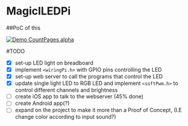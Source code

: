 # MagiclLEDPi
##PoC of this


[![Demo CountPages alpha](https://j.gifs.com/jQgJRg.gif)](https://www.youtube.com/watch?v=bDATHtunbgw)

#TODO

- [x] set-up LED light on breadboard
- [x] implement `<wiringPi.h>` with GPIO pins controlling the LED
- [x] set-up web server to call the programs that control the LED
- [x] update single light LED to RGB LED and implement `<softPwm.h>` to control different channels and brightness
- [ ] create iOS app to talk to the webserver (45% done)
- [ ] create Android app(?)
- [ ] expand on the project to make it more than a Proof of Concept, (I.E change color according to input sound?)
